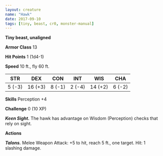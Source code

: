 ```yaml
---
layout: creature
name: "Hawk"
date: 2017-09-10
tags: [tiny, beast, cr0, monster-manual]
---
```


**Tiny beast, unaligned**

**Armor Class** 13

**Hit Points** 1 (1d4-1)

**Speed** 10 ft., fly 60 ft.

|   STR   |   DEX   |   CON   |   INT   |   WIS   |   CHA   |
|:-----:|:-----:|:-----:|:-----:|:-----:|:-----:|
| 5 (-3) | 16 (+3) | 8 (-1) | 2 (-4) | 14 (+2) | 6 (-2) |

**Skills** Perception +4

**Challenge** 0 (10 XP)

***Keen Sight.*** The hawk has advantage on Wisdom (Perception) checks that rely on sight.

**Actions**

***Talons.*** Melee Weapon Attack: +5 to hit, reach 5 ft., one target. Hit: 1 slashing damage.

